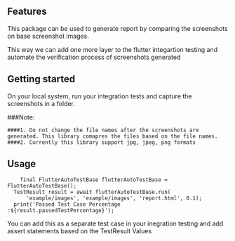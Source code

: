 <!-- 
This README describes the package. If you publish this package to pub.dev,
this README's contents appear on the landing page for your package.

For information about how to write a good package README, see the guide for
[writing package pages](https://dart.dev/guides/libraries/writing-package-pages). 

For general information about developing packages, see the Dart guide for
[creating packages](https://dart.dev/guides/libraries/create-library-packages)
and the Flutter guide for
[developing packages and plugins](https://flutter.dev/developing-packages). 
-->


## Features

This package can be used to generate report by comparing the screenshots on base screenshot images.

This way we can add one more layer to the flutter integartion testing and automate the verification process of screenshots generated

## Getting started

On your local system, run your integration tests and capture the screenshots in a folder.

###Note:

    ####1. Do not change the file names after the screenshots are generated. This library comapres the files based on the file names.
    ####2. Currently this library support jpg, jpeg, png formats 

## Usage

```
    final FlutterAutoTestBase flutterAutoTestBase = FlutterAutoTestBase();
  TestResult result = await flutterAutoTestBase.run(
      'example/images', 'example/images', 'report.html', 0.1);
  print('Passed Test Case Percentage :${result.passedTestPercentage}');
```

You can add this as a separate test case in your inegration testing and add assert statements based on the TestResult Values 